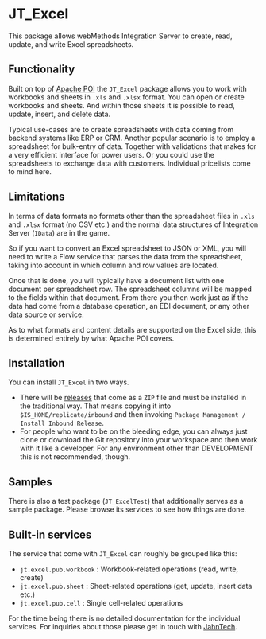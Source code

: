 # JT_Excel

This package allows webMethods Integration Server to create, read, update,
and write Excel spreadsheets.

## Functionality

Built on top of [Apache POI](https://poi.apache.org/) the `JT_Excel`
package allows you to work with workbooks and sheets in `.xls` and
`.xlsx` format. You can open or create workbooks and sheets. And within
those sheets it is possible to read, update, insert, and delete data.

Typical use-cases are to create spreadsheets with data coming from
backend systems like ERP or CRM. Another popular scenario is to
employ a spreadsheet for bulk-entry of data. Together with validations
that makes for a very efficient interface for power users.
Or you could use the spreadsheets to exchange data with customers.
Individual pricelists come to mind here.

## Limitations

In terms of data formats no formats other than the spreadsheet files
in `.xls` and `.xlsx` format (no CSV etc.) and the normal data
structures of Integration Server (`IData`) are in the game.

So if you want to convert an Excel spreadsheet to JSON or XML, you will
need to write a Flow service that parses the data from the spreadsheet,
taking into account in which column and row values are located.

Once that is done, you will typically have a document list with one
document per spreadsheet row. The spreadsheet columns will be mapped to
the fields within that document.
From there you then work just as if the data had come from a database
operation, an EDI document, or any other data source or service.

As to what formats and content details are supported on the Excel side,
this is determined entirely by what Apache POI covers.

## Installation

You can install `JT_Excel` in two ways.

- There will be [releases](https://github.com/JahnTech/webmethods-is-jt_excel/tags)
  that come as a `ZIP` file and must be
  installed in the traditional way. That means copying it into
  `$IS_HOME/replicate/inbound` and then invoking
  `Package Management / Install Inbound Release`.
- For people who want to be on the bleeding edge, you can always
  just clone or download the Git repository into your workspace
  and then work with it like a developer. For any environment
  other than DEVELOPMENT this is not recommended, though.

## Samples

There is also a test package (`JT_ExcelTest`) that additionally
serves as a sample package. Please browse its services to see how
things are done.

## Built-in services

The service that come with `JT_Excel` can roughly be grouped like this:

- `jt.excel.pub.workbook` : Workbook-related operations (read, write, create)
- `jt.excel.pub.sheet` : Sheet-related operations (get, update, insert data etc.)
- `jt.excel.pub.cell` : Single cell-related operations

For the time being there is no detailed documentation for the individual
services. For inquiries about those please
get in touch with [JahnTech](https://jahntech.com).
